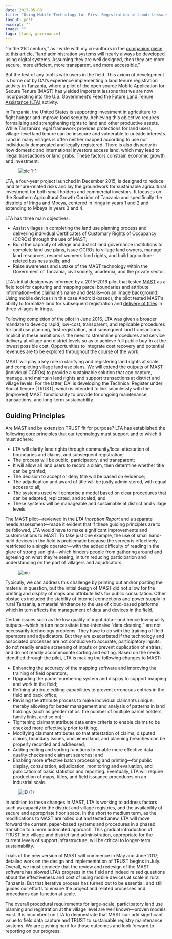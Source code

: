 ```yaml
---
date: 2017-05-08
title: "Using Mobile Technology for First Registration of Land: Lessons Learned in Tanzania"
layout: post
excerpt: ""
image: ""
tags: [land, governance]
---
```

<p>“In the 21st century,” as I write with my co-authors in the <a href="http://dai-global-developments.com/articles/from-land-tenure-regularisation-to-a-sustainable-land-register/">companion piece to this article</a>, “land administration systems will nearly always be developed using digital systems. Assuming they are well designed, then they are more secure, more efficient, more transparent, and more accessible.”</p><p>But the test of any tool is with users in the field. This axiom of development is borne out by DAI’s experience implementing a land tenure registration activity in Tanzania, where a pilot of the open source Mobile Application for Secure Tenure (MAST) has yielded important lessons that we are now incorporating into the U.S. Government’s <a href="https://www.dai.com/our-work/projects/tanzania-feed-future-tanzania-land-tenure-assistance-lta">Feed the Future Land Tenure Assistance (LTA)</a> activity.</p><p>In Tanzania, the United States is supporting investment in agriculture to fight hunger and improve food security. Achieving this objective requires formalizing and strengthening rights to land and other productive assets. While Tanzania’s legal framework provides protections for land users, village-level land tenure can be insecure and vulnerable to outside interests. Land in many villages is often neither mapped according to use nor individually demarcated and legally registered. There is also disparity in how domestic and international investors access land, which may lead to illegal transactions or land grabs. These factors constrain economic growth and investment.</p><figure class="kg-card kg-image-card"><img src="https://pubs.ghost.io/uploads/pic%201-1.jpg" class="kg-image" alt="pic 1-1" loading="lazy" title="The Feed the Future Land Tenure Assistance activity in Tanzania seeks to assist villages in completing the land use planning process."></figure><p>LTA, a four-year project launched in December 2015, is designed to reduce land tenure-related risks and lay the groundwork for sustainable agricultural investment for both small holders and commercial investors. It focuses on the Southern Agricultural Growth Corridor of Tanzania and specifically the districts of Iringa and Mbeya, centered in Iringa in years 1 and 2 and extending to Mbeya in years 3 and 4.</p><p>LTA has three main objectives:</p><ul><li>Assist villages in completing the land use planning process and delivering individual Certificates of Customary Rights of Occupancy (CCROs) through the use of MAST;</li><li>Build the capacity of village and district land governance institutions to complete land use plans, issue CCROs to village land owners, manage land resources, respect women’s land rights, and build agriculture-related business skills; and</li><li>Raise awareness and uptake of the MAST technology within the Government of Tanzania, civil society, academia, and the private sector.</li></ul><p>LTA’s initial design was informed by a 2015–2016 pilot that tested <a href="https://www.youtube.com/watch?v=pWJTxJVRPQc">MAST</a> as a field tool for capturing and mapping parcel boundaries and attribute information—the claimant’s name and details—on an image background. Using mobile devices (in this case Android-based), the pilot tested MAST’s ability to formalize land for subsequent registration and <a href="https://www.dai.com/news/more-than-500-rural-tanzanians-now-have-land-titles">delivery of titles</a> in three villages in Iringa.</p><p>Following completion of the pilot in June 2016, LTA was given a broader mandate to develop rapid, low-cost, transparent, and replicable procedures for land use planning, first registration, and subsequent land transactions. Implicit in these ambitions is the need to streamline procedures and service delivery at village and district levels so as to achieve full public buy-in at the lowest possible cost. Opportunities to integrate cost recovery and potential revenues are to be explored throughout the course of the work.</p><p>MAST will play a key role in clarifying and registering land rights at scale and completing village land use plans. We will extend the outputs of MAST (individual CCROs) to provide a sustainable solution that can capture, manage, and maintain land rights and support transactions at district and village levels. For the latter, DAI is developing the Technical Register under Social Tenure (TRUST), which is intended to link seamlessly with the (improved) MAST functionality to provide for ongoing maintenance, transactions, and long-term sustainability.</p><h2 id="guiding-principles">Guiding Principles</h2><p>Are MAST and by extension TRUST fit for purpose? LTA has established the following core principles that our technology must support and to which it must adhere:</p><ul><li>LTA will clarify land rights through community/local attestation of boundaries and claims, and subsequent registration;</li><li>The process will be public, participatory, and transparent;</li><li>It will allow all land users to record a claim, then determine whether title can be granted;</li><li>The decision to accept or deny title will be based on evidence;</li><li>The adjudication and award of title will be justly administered, with equal access to all;</li><li>The systems used will comprise a model based on clear procedures that can be adapted, replicated, and scaled; and</li><li>These systems will be manageable and sustainable at district and village levels.</li></ul><p>The MAST pilot—reviewed in the <em>LTA Inception Report</em> and a separate needs assessment—made it evident that if these guiding principles are to be followed, LTA would have to make significant improvements and customisations to MAST. To take just one example, the use of small hand-held devices in the field is problematic because the screen is effectively restricted to a single operator—with the added difficulty of reading in the glare of strong sunlight—which hinders people from gathering around and agreeing on what they’re seeing, in turn reducing participation and understanding on the part of villagers and adjudicators.</p><figure class="kg-card kg-image-card"><img src="https://pubs.ghost.io/uploads/pic.jpg" class="kg-image" alt="pic" loading="lazy" title="A mix of paper and mobile technology gives greater sense of ownership and improves adjudication."></figure><p>Typically, we can address this challenge by printing out and/or posting the material in question, but the initial design of MAST did not allow for the printing and display of maps and attribute lists for public consultation. Other obstacles included the stability of internet connections and power supply in rural Tanzania, a material hindrance to the use of cloud-based platforms which in turn affects the management of data and devices in the field.</p><p>Certain issues such as the low quality of input data—and hence low-quality outputs—which in turn necessitate time-intensive “data cleaning,” are not necessarily technology problems. They have to do with the training of field operators and adjudicators. But they are exacerbated if the technology and associated processes are not conducive to accurate, participatory inputs; do not readily enable screening of inputs or prevent duplication of entries; and do not readily accommodate sorting and editing. Based on the needs identified through the pilot, LTA is making the following changes to MAST:</p><ul><li>Enhancing the accuracy of the mapping software and improving the training of field operators;</li><li>Upgrading the parcel numbering system and display to support mapping and work in the field;</li><li>Refining attribute editing capabilities to prevent erroneous entries in the field and back office;</li><li>Revising the attribute process to make individual claimants unique, thereby allowing for better management and analysis of patterns in land holdings (such as gender ratios, the number of multiple parcel holders, family links, and so on);</li><li>Tightening claimant attribute data entry criteria to enable claims to be checked more effectively prior to titling;</li><li>Modifying claimant attributes so that attestation of claims, disputed claims, boundary issues, unclaimed land, and planning breaches can be properly recorded and addressed;</li><li>Adding editing and sorting functions to enable more effective data quality checks and claimant searches; and</li><li>Enabling more effective batch processing and printing—for public display, consultation, adjudication, monitoring and evaluation, and publication of basic statistics and reporting. Eventually, LTA will require production of maps, titles, and field issuance procedures on an industrial scale.</li></ul><figure class="kg-card kg-image-card"><img src="https://pubs.ghost.io/uploads/ID%20(1).jpg" class="kg-image" alt="ID (1)" loading="lazy" title="The LTA program is going to great lengths to ensure that claimants are properly identified and their claims documented."></figure><p>In addition to these changes in MAST, LTA is working to address factors such as capacity in the district and village registries, and the availability of secure and appropriate floor space. In the short to medium term, as the modifications to MAST are rolled out and tested anew, LTA will move forward the current, paper-based systems and procedures in a phased transition to a more automated approach. This gradual introduction of TRUST into village and district land administration, appropriate for the current levels of support infrastructure, will be critical to longer-term sustainability.</p><p>Trials of the new version of MAST will commence in May and June 2017; detailed work on the design and implementation of TRUST begins in July. Overall, we must concede that the review and redesign of the MAST software has slowed LTA’s progress in the field and indeed raised questions about the effectiveness and cost of using mobile devices at scale in rural Tanzania. But that iterative process has turned out to be essential, and still guides our efforts to ensure the project and related processes and procedures can function at scale.</p><p>The overall procedural requirements for large-scale, participatory land use planning and registration at the village level are well known—proven models exist. It is incumbent on LTA to demonstrate that MAST can add significant value to field data capture and TRUST to sustainable registry maintenance systems. We are pushing hard for those outcomes and look forward to reporting on our progress.</p>
  
